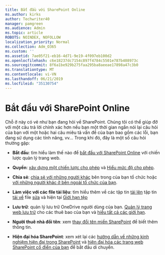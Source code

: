 ```yaml
---
title: Bắt đầu với SharePoint Online
ms.author: kirks
author: Techwriter40
manager: pamgreen
ms.audience: Admin
ms.topic: article
ROBOTS: NOINDEX, NOFOLLOW
localization_priority: Normal
ms.collection: Adm_O365
ms.custom: ''
ms.assetid: 7ae05f21-eb16-4d71-9e19-4f097eb100d2
ms.openlocfilehash: c6e18237dc7154c897f4784c5501e787b408973c
ms.sourcegitcommit: 8f6a1be929b275faa295ba8aeeae17898a47c3b0
ms.translationtype: MT
ms.contentlocale: vi-VN
ms.lasthandoff: 06/21/2019
ms.locfileid: "35130754"
---
```

# <a name="get-started-with-sharepoint-online"></a>Bắt đầu với SharePoint Online

Chỗ ở này có vẻ như bạn đang hỏi về SharePoint. Chúng tôi có thể giúp đỡ với một câu trả lời chính xác hơn nếu bạn một thời gian ngắn nói lại câu hỏi của bạn với một hoặc hai câu miêu tả vấn đề của bạn bao gồm các lỗi, bạn đang sử dụng các tính năng, vv... Trong khi đó, đây là một số câu hỏi thường gặp:



- **Bắt đầu**: tìm hiểu làm thế nào để [bắt đầu với SharePoint Online](https://docs.microsoft.com/sharepoint/introduction) với chiến lược quản lý trang web.

- **Quyền**: [xây dựng một chiến lược cho phép](https://docs.microsoft.com/sharepoint/default-sharepoint-groups) và [Hiểu mức độ cho phép](https://docs.microsoft.com/sharepoint/understanding-permission-levels).

- **Chia sẻ**: [chia sẻ với những người khác](https://docs.microsoft.com/sharepoint/default-sharepoint-groups) bên trong của bạn tổ chức hoặc [với những người khác ở bên ngoài tổ chức của bạn](https://docs.microsoft.com/sharepoint/external-sharing-overview).

- **Làm việc với các file tài liệu**: tìm hiểu thêm về các tập tin [tải lên](https://support.office.com/article/Upload-a-folder-or-files-to-a-document-library-eb18fcba-c953-4d45-8d90-8da66edeacdb) tập tin [tải về](https://support.office.com/article/Download-files-and-folders-from-OneDrive-or-SharePoint-5c7397b7-19c7-4893-84fe-d02e8fa5df05) file [sửa](https://support.office.com/article/Edit-a-document-in-a-document-library-02d8497f-1c13-4114-949a-b8466f639b07) và hiện tại [Giới hạn tệp](https://support.office.com/article/invalid-file-names-and-file-types-in-onedrive-onedrive-for-business-and-sharepoint-64883a5d-228e-48f5-b3d2-eb39e07630fa?ui=en-US&amp;rs=en-US&amp;ad=US)

- **Lưu trữ**: quản lý lưu trữ OneDrive người dùng của bạn</a>. [Quản lý trang web lưu trữ](https://docs.microsoft.com/sharepoint/manage-site-collection-storage-limits) cho các thuê bao của bạn và [hiểu tất cả các giới hạn](https://docs.microsoft.com/office365/servicedescriptions/sharepoint-online-service-description/sharepoint-online-limits).

- **Người thuê nhà đổi tên**: xem [thay đổi tên miền SharePoint](https://docs.microsoft.com/sharepoint/change-your-sharepoint-domain-name) để biết thêm thông tin.

- **Hiện đại hóa SharePoint**: xem xét lại các [hướng dẫn về những kinh nghiệm hiện đại trong SharePoint](https://docs.microsoft.com/sharepoint/guide-to-sharepoint-modern-experience) và [hiện đại hóa các trang web SharePoint cổ điển của bạn](https://docs.microsoft.com/sharepoint/dev/transform/modernize-classic-sites) để bắt đầu di chuyển.

